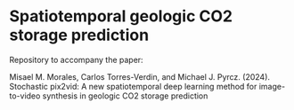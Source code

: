 # Spatiotemporal geologic CO2 storage prediction

Repository to accompany the paper:

Misael M. Morales, Carlos Torres-Verdin, and Michael J. Pyrcz. (2024). Stochastic pix2vid: A new spatiotemporal deep learning method for image-to-video synthesis in geologic CO2 storage prediction
